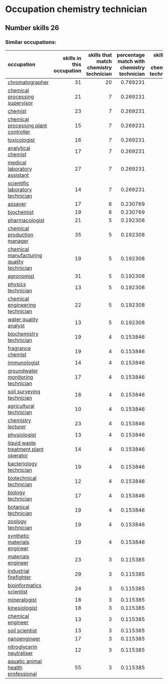 # Occupation chemistry technician
## Number skills 26
### Similar occupations:
| occupation                                                                                |   skills in this occupation |   skills that match chemistry technician |   percentage match with chemistry technician |   skills not in chemistry technician |
|:------------------------------------------------------------------------------------------|----------------------------:|-----------------------------------------:|---------------------------------------------:|-------------------------------------:|
| [chromatographer](chromatographer.md)                                                     |                          31 |                                       20 |                                     0.769231 |                                   11 |
| [chemical processing supervisor](chemical_processing_supervisor.md)                       |                          21 |                                        7 |                                     0.269231 |                                   14 |
| [chemist](chemist.md)                                                                     |                          23 |                                        7 |                                     0.269231 |                                   16 |
| [chemical processing plant controller](chemical_processing_plant_controller.md)           |                          15 |                                        7 |                                     0.269231 |                                    8 |
| [toxicologist](toxicologist.md)                                                           |                          16 |                                        7 |                                     0.269231 |                                    9 |
| [analytical chemist](analytical_chemist.md)                                               |                          17 |                                        7 |                                     0.269231 |                                   10 |
| [medical laboratory assistant](medical_laboratory_assistant.md)                           |                          27 |                                        7 |                                     0.269231 |                                   20 |
| [scientific laboratory technician](scientific_laboratory_technician.md)                   |                          14 |                                        7 |                                     0.269231 |                                    7 |
| [assayer](assayer.md)                                                                     |                          17 |                                        6 |                                     0.230769 |                                   11 |
| [biochemist](biochemist.md)                                                               |                          19 |                                        6 |                                     0.230769 |                                   13 |
| [pharmacologist](pharmacologist.md)                                                       |                          21 |                                        5 |                                     0.192308 |                                   16 |
| [chemical production manager](chemical_production_manager.md)                             |                          35 |                                        5 |                                     0.192308 |                                   30 |
| [chemical manufacturing quality technician](chemical_manufacturing_quality_technician.md) |                          19 |                                        5 |                                     0.192308 |                                   14 |
| [agronomist](agronomist.md)                                                               |                          31 |                                        5 |                                     0.192308 |                                   26 |
| [physics technician](physics_technician.md)                                               |                          13 |                                        5 |                                     0.192308 |                                    8 |
| [chemical engineering technician](chemical_engineering_technician.md)                     |                          22 |                                        5 |                                     0.192308 |                                   17 |
| [water quality analyst](water_quality_analyst.md)                                         |                          13 |                                        5 |                                     0.192308 |                                    8 |
| [biochemistry technician](biochemistry_technician.md)                                     |                          19 |                                        4 |                                     0.153846 |                                   15 |
| [fragrance chemist](fragrance_chemist.md)                                                 |                          19 |                                        4 |                                     0.153846 |                                   15 |
| [immunologist](immunologist.md)                                                           |                          14 |                                        4 |                                     0.153846 |                                   10 |
| [groundwater monitoring technician](groundwater_monitoring_technician.md)                 |                          17 |                                        4 |                                     0.153846 |                                   13 |
| [soil surveying technician](soil_surveying_technician.md)                                 |                          18 |                                        4 |                                     0.153846 |                                   14 |
| [agricultural technician](agricultural_technician.md)                                     |                          10 |                                        4 |                                     0.153846 |                                    6 |
| [chemistry lecturer](chemistry_lecturer.md)                                               |                          23 |                                        4 |                                     0.153846 |                                   19 |
| [physiologist](physiologist.md)                                                           |                          13 |                                        4 |                                     0.153846 |                                    9 |
| [liquid waste treatment plant operator](liquid_waste_treatment_plant_operator.md)         |                          14 |                                        4 |                                     0.153846 |                                   10 |
| [bacteriology technician](bacteriology_technician.md)                                     |                          19 |                                        4 |                                     0.153846 |                                   15 |
| [biotechnical technician](biotechnical_technician.md)                                     |                          12 |                                        4 |                                     0.153846 |                                    8 |
| [biology technician](biology_technician.md)                                               |                          17 |                                        4 |                                     0.153846 |                                   13 |
| [botanical technician](botanical_technician.md)                                           |                          19 |                                        4 |                                     0.153846 |                                   15 |
| [zoology technician](zoology_technician.md)                                               |                          19 |                                        4 |                                     0.153846 |                                   15 |
| [synthetic materials engineer](synthetic_materials_engineer.md)                           |                          19 |                                        4 |                                     0.153846 |                                   15 |
| [materials engineer](materials_engineer.md)                                               |                          23 |                                        3 |                                     0.115385 |                                   20 |
| [industrial firefighter](industrial_firefighter.md)                                       |                          29 |                                        3 |                                     0.115385 |                                   26 |
| [bioinformatics scientist](bioinformatics_scientist.md)                                   |                          24 |                                        3 |                                     0.115385 |                                   21 |
| [mineralogist](mineralogist.md)                                                           |                          18 |                                        3 |                                     0.115385 |                                   15 |
| [kinesiologist](kinesiologist.md)                                                         |                          18 |                                        3 |                                     0.115385 |                                   15 |
| [chemical engineer](chemical_engineer.md)                                                 |                          13 |                                        3 |                                     0.115385 |                                   10 |
| [soil scientist](soil_scientist.md)                                                       |                          13 |                                        3 |                                     0.115385 |                                   10 |
| [nanoengineer](nanoengineer.md)                                                           |                          17 |                                        3 |                                     0.115385 |                                   14 |
| [nitroglycerin neutraliser](nitroglycerin_neutraliser.md)                                 |                          12 |                                        3 |                                     0.115385 |                                    9 |
| [aquatic animal health professional](aquatic_animal_health_professional.md)               |                          55 |                                        3 |                                     0.115385 |                                   52 |
